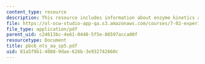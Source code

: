 ```yaml
---
content_type: resource
description: This resource includes information about enzyme kinetics and its characteristics.
file: https://ol-ocw-studio-app-qa.s3.amazonaws.com/courses/7-02-experimental-biology-communication-spring-2005/81a5f9b140889dae626b3e932742660c_pbc6_nts_aa_sp5.pdf
file_type: application/pdf
parent_uid: c24613bc-4e61-0440-5f5e-86597acca00f
resourcetype: Document
title: pbc6_nts_aa_sp5.pdf
uid: 81a5f9b1-4088-9dae-626b-3e932742660c
---
```


